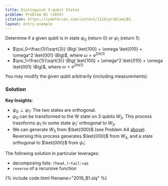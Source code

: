 ```yaml
---
title: Distinguish 3-qubit States
problem: Problem B1 (2019)
citation: https://codeforces.com/contest/1116/problem/B1
layout: entry-example
---
```


Determine if a given qubit is in state $\psi_0$ (return 0) or $\psi_1$ (return
1):

- $\psi_0=\frac{1}{\sqrt{3}} \Big( \ket{100} + \omega \ket{010} + \omega^2
  \ket{001} \Big)$, where $\omega=e^{2i\pi/3}$
- $\psi_1=\frac{1}{\sqrt{3}} \Big( \ket{100} + \omega^2 \ket{010} + \omega
  \ket{001} \Big)$, where $\omega=e^{2i\pi/3}$

You may modify the given qubit arbitrarily (including measurements).

### Solution

**Key Insights**: 

- $\psi_0 \perp \psi_1$: The two states are orthogonal.
- $\psi_0$ can be transformed to the W state on 3 qubits $W_3$. This process
  trasnforms $\psi_1$ to some state $\psi_1'$ orthogonal to $W_3$.
- We can generate $W_3$ from $\ket{000}$ (see Problem A4
  [above](#/examples/2018_A4)). Reversing this process generates $\ket{000}$
  from $W_3$, and a state orthogonal to $\ket{000}$ from $\psi_1'$.

The following solution in particular leverages:

- decomposing lists: `(head,)~tail:=qs`
- `reverse` of a recursive function

{% include code.html filename="2019_B1.slq" %}
